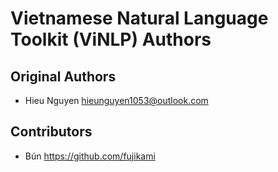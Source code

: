 # Vietnamese Natural Language Toolkit (ViNLP) Authors

## Original Authors
- Hieu Nguyen <hieunguyen1053@outlook.com>

## Contributors
- Bún <https://github.com/fujikami>
